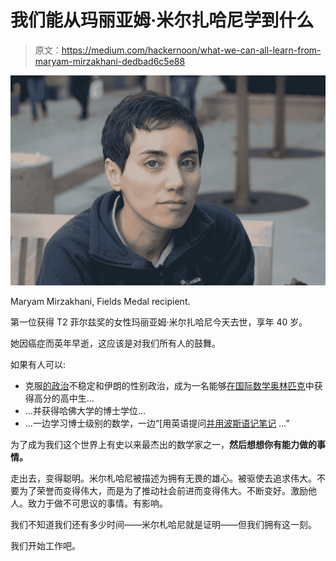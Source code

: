 # 我们能从玛丽亚姆·米尔扎哈尼学到什么

> 原文：<https://medium.com/hackernoon/what-we-can-all-learn-from-maryam-mirzakhani-dedbad6c5e88>

![](img/91d990bdbfd48ad021cc9a920e268413.png)

Maryam Mirzakhani, Fields Medal recipient.

第一位获得 T2 菲尔兹奖的女性玛丽亚姆·米尔扎哈尼今天去世，享年 40 岁。

她因癌症而英年早逝，这应该是对我们所有人的鼓舞。

如果有人可以:

*   克服[的政治](https://hackernoon.com/tagged/political)不稳定和伊朗的性别政治，成为一名能够[在](https://hackernoon.com/tagged/earning)[国际数学奥林匹克](https://www.imo-official.org/default.aspx)中获得高分的高中生...
*   …并获得哈佛大学的博士学位…
*   …一边学习博士级别的数学，一边“[用英语提问[并用波斯语记笔记](http://news.stanford.edu/2017/07/15/maryam-mirzakhani-stanford-mathematician-and-fields-medal-winner-dies/) …”

为了成为我们这个世界上有史以来最杰出的数学家之一，**然后想想你有能力做的事情。**

走出去，变得聪明。米尔札哈尼被描述为拥有无畏的雄心。被驱使去追求伟大。不要为了荣誉而变得伟大，而是为了推动社会前进而变得伟大。不断变好。激励他人。致力于做不可思议的事情。有影响。

我们不知道我们还有多少时间——米尔札哈尼就是证明——但我们拥有这一刻。

我们开始工作吧。
